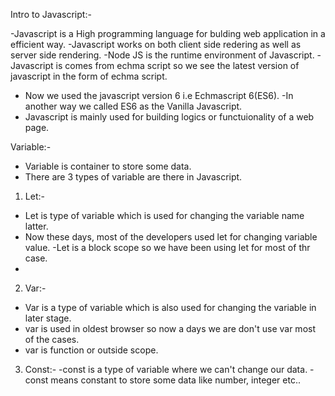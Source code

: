 Intro to Javascript:-

-Javascript is a High programming language for bulding web application in a efficient way.
-Javascript works on both client side redering as well as server side rendering.
-Node JS is the runtime environment of Javascript.
-Javascript is comes from echma script so we see the latest version of javascript in the form of echma 
script.
- Now we used the javascript version 6 i.e Echmascript 6(ES6).
-In another way we called ES6 as the Vanilla Javascript.
- Javascript is mainly used for building logics or functuionality of a web page.  



Variable:-
- Variable is container to store some data.
- There are 3 types of variable are there in Javascript.
1. Let:-

- Let is type of variable which is used for changing the variable name latter.
- Now these days, most of the developers used let for changing variable value.
-Let is a block scope so we have been using let for most of thr case.
-

2. Var:-

- Var is a type of variable which is also used for changing the variable in later
stage.
- var is used in oldest browser so now a days we are don't use  var most of the 
cases.
- var is function or outside scope.

3. Const:-
-const is a type of variable where we can't change our data.
-const means constant to store some data like number, integer etc..
